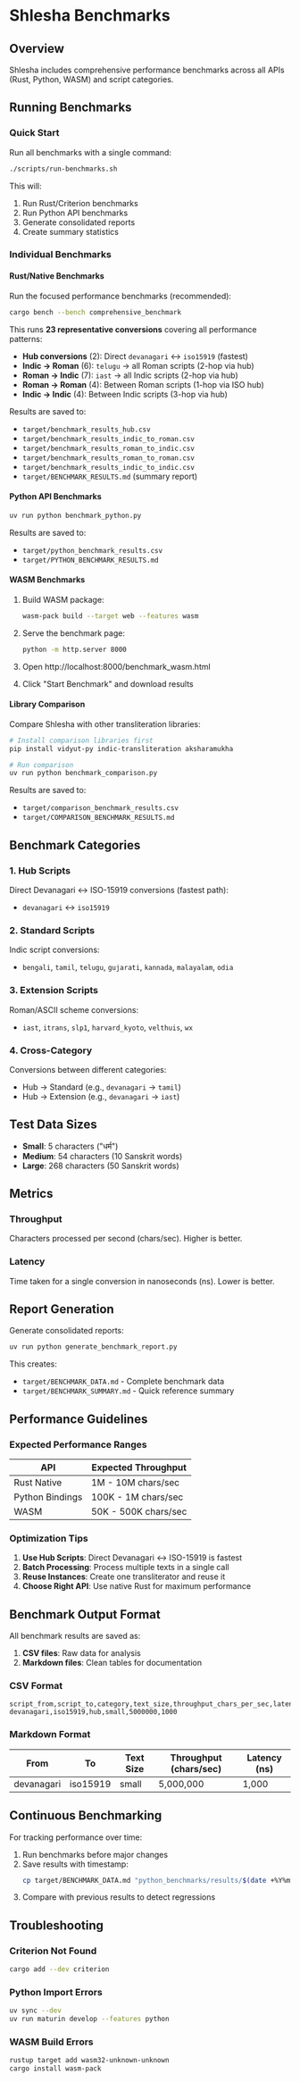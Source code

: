 # Shlesha Benchmarks

## Overview

Shlesha includes comprehensive performance benchmarks across all APIs (Rust, Python, WASM) and script categories.

## Running Benchmarks

### Quick Start

Run all benchmarks with a single command:

```bash
./scripts/run-benchmarks.sh
```

This will:
1. Run Rust/Criterion benchmarks
2. Run Python API benchmarks
3. Generate consolidated reports
4. Create summary statistics

### Individual Benchmarks

#### Rust/Native Benchmarks

Run the focused performance benchmarks (recommended):

```bash
cargo bench --bench comprehensive_benchmark
```

This runs **23 representative conversions** covering all performance patterns:
- **Hub conversions** (2): Direct `devanagari` ↔ `iso15919` (fastest)
- **Indic → Roman** (6): `telugu` → all Roman scripts (2-hop via hub)
- **Roman → Indic** (7): `iast` → all Indic scripts (2-hop via hub)  
- **Roman → Roman** (4): Between Roman scripts (1-hop via ISO hub)
- **Indic → Indic** (4): Between Indic scripts (3-hop via hub)

Results are saved to:
- `target/benchmark_results_hub.csv`
- `target/benchmark_results_indic_to_roman.csv`
- `target/benchmark_results_roman_to_indic.csv`
- `target/benchmark_results_roman_to_roman.csv`
- `target/benchmark_results_indic_to_indic.csv`
- `target/BENCHMARK_RESULTS.md` (summary report)

#### Python API Benchmarks

```bash
uv run python benchmark_python.py
```

Results are saved to:
- `target/python_benchmark_results.csv`
- `target/PYTHON_BENCHMARK_RESULTS.md`

#### WASM Benchmarks

1. Build WASM package:
   ```bash
   wasm-pack build --target web --features wasm
   ```

2. Serve the benchmark page:
   ```bash
   python -m http.server 8000
   ```

3. Open http://localhost:8000/benchmark_wasm.html

4. Click "Start Benchmark" and download results

#### Library Comparison

Compare Shlesha with other transliteration libraries:

```bash
# Install comparison libraries first
pip install vidyut-py indic-transliteration aksharamukha

# Run comparison
uv run python benchmark_comparison.py
```

Results are saved to:
- `target/comparison_benchmark_results.csv`
- `target/COMPARISON_BENCHMARK_RESULTS.md`

## Benchmark Categories

### 1. Hub Scripts
Direct Devanagari ↔ ISO-15919 conversions (fastest path):
- `devanagari` ↔ `iso15919`

### 2. Standard Scripts
Indic script conversions:
- `bengali`, `tamil`, `telugu`, `gujarati`, `kannada`, `malayalam`, `odia`

### 3. Extension Scripts
Roman/ASCII scheme conversions:
- `iast`, `itrans`, `slp1`, `harvard_kyoto`, `velthuis`, `wx`

### 4. Cross-Category
Conversions between different categories:
- Hub → Standard (e.g., `devanagari` → `tamil`)
- Hub → Extension (e.g., `devanagari` → `iast`)

## Test Data Sizes

- **Small**: 5 characters ("धर्म")
- **Medium**: 54 characters (10 Sanskrit words)
- **Large**: 268 characters (50 Sanskrit words)

## Metrics

### Throughput
Characters processed per second (chars/sec). Higher is better.

### Latency
Time taken for a single conversion in nanoseconds (ns). Lower is better.

## Report Generation

Generate consolidated reports:

```bash
uv run python generate_benchmark_report.py
```

This creates:
- `target/BENCHMARK_DATA.md` - Complete benchmark data
- `target/BENCHMARK_SUMMARY.md` - Quick reference summary

## Performance Guidelines

### Expected Performance Ranges

| API | Expected Throughput |
|-----|-------------------|
| Rust Native | 1M - 10M chars/sec |
| Python Bindings | 100K - 1M chars/sec |
| WASM | 50K - 500K chars/sec |

### Optimization Tips

1. **Use Hub Scripts**: Direct Devanagari ↔ ISO-15919 is fastest
2. **Batch Processing**: Process multiple texts in a single call
3. **Reuse Instances**: Create one transliterator and reuse it
4. **Choose Right API**: Use native Rust for maximum performance

## Benchmark Output Format

All benchmark results are saved as:
1. **CSV files**: Raw data for analysis
2. **Markdown files**: Clean tables for documentation

### CSV Format

```csv
script_from,script_to,category,text_size,throughput_chars_per_sec,latency_ns
devanagari,iso15919,hub,small,5000000,1000
```

### Markdown Format

| From | To | Text Size | Throughput (chars/sec) | Latency (ns) |
|------|----|-----------|-----------------------|-------------|
| devanagari | iso15919 | small | 5,000,000 | 1,000 |

## Continuous Benchmarking

For tracking performance over time:

1. Run benchmarks before major changes
2. Save results with timestamp:
   ```bash
   cp target/BENCHMARK_DATA.md "python_benchmarks/results/$(date +%Y%m%d).md"
   ```
3. Compare with previous results to detect regressions

## Troubleshooting

### Criterion Not Found

```bash
cargo add --dev criterion
```

### Python Import Errors

```bash
uv sync --dev
uv run maturin develop --features python
```

### WASM Build Errors

```bash
rustup target add wasm32-unknown-unknown
cargo install wasm-pack
```